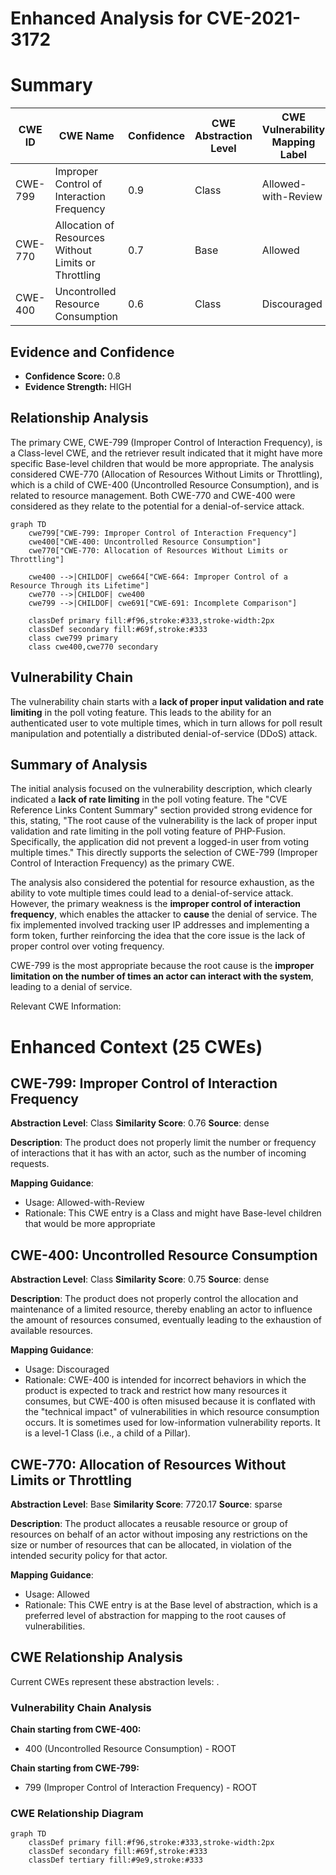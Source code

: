 # Enhanced Analysis for CVE-2021-3172

# Summary
| CWE ID | CWE Name | Confidence | CWE Abstraction Level | CWE Vulnerability Mapping Label | CWE-Vulnerability Mapping Notes |
|---|---|---|---|---|---|
| CWE-799 | Improper Control of Interaction Frequency | 0.9 | Class | Allowed-with-Review | Primary CWE |
| CWE-770 | Allocation of Resources Without Limits or Throttling | 0.7 | Base | Allowed | Secondary Candidate |
| CWE-400 | Uncontrolled Resource Consumption | 0.6 | Class | Discouraged | Secondary Candidate |

## Evidence and Confidence

*   **Confidence Score:** 0.8
*   **Evidence Strength:** HIGH

## Relationship Analysis
The primary CWE, CWE-799 (Improper Control of Interaction Frequency), is a Class-level CWE, and the retriever result indicated that it might have more specific Base-level children that would be more appropriate. The analysis considered CWE-770 (Allocation of Resources Without Limits or Throttling), which is a child of CWE-400 (Uncontrolled Resource Consumption), and is related to resource management. Both CWE-770 and CWE-400 were considered as they relate to the potential for a denial-of-service attack.

```mermaid
graph TD
    cwe799["CWE-799: Improper Control of Interaction Frequency"]
    cwe400["CWE-400: Uncontrolled Resource Consumption"]
    cwe770["CWE-770: Allocation of Resources Without Limits or Throttling"]
    
    cwe400 -->|CHILDOF| cwe664["CWE-664: Improper Control of a Resource Through its Lifetime"]
    cwe770 -->|CHILDOF| cwe400
    cwe799 -->|CHILDOF| cwe691["CWE-691: Incomplete Comparison"]
    
    classDef primary fill:#f96,stroke:#333,stroke-width:2px
    classDef secondary fill:#69f,stroke:#333
    class cwe799 primary
    class cwe400,cwe770 secondary
```

## Vulnerability Chain
The vulnerability chain starts with a **lack of proper input validation and rate limiting** in the poll voting feature. This leads to the ability for an authenticated user to vote multiple times, which in turn allows for poll result manipulation and potentially a distributed denial-of-service (DDoS) attack.

## Summary of Analysis
The initial analysis focused on the vulnerability description, which clearly indicated a **lack of rate limiting** in the poll voting feature. The "CVE Reference Links Content Summary" section provided strong evidence for this, stating, "The root cause of the vulnerability is the lack of proper input validation and rate limiting in the poll voting feature of PHP-Fusion. Specifically, the application did not prevent a logged-in user from voting multiple times." This directly supports the selection of CWE-799 (Improper Control of Interaction Frequency) as the primary CWE.

The analysis also considered the potential for resource exhaustion, as the ability to vote multiple times could lead to a denial-of-service attack. However, the primary weakness is the **improper control of interaction frequency**, which enables the attacker to **cause** the denial of service. The fix implemented involved tracking user IP addresses and implementing a form token, further reinforcing the idea that the core issue is the lack of proper control over voting frequency.

CWE-799 is the most appropriate because the root cause is the **improper limitation on the number of times an actor can interact with the system**, leading to a denial of service.

Relevant CWE Information:

# Enhanced Context (25 CWEs)

## CWE-799: Improper Control of Interaction Frequency
**Abstraction Level**: Class
**Similarity Score**: 0.76
**Source**: dense

**Description**:
The product does not properly limit the number or frequency of interactions that it has with an actor, such as the number of incoming requests.

**Mapping Guidance**:
- Usage: Allowed-with-Review
- Rationale: This CWE entry is a Class and might have Base-level children that would be more appropriate

## CWE-400: Uncontrolled Resource Consumption
**Abstraction Level**: Class
**Similarity Score**: 0.75
**Source**: dense

**Description**:
The product does not properly control the allocation and maintenance of a limited resource, thereby enabling an actor to influence the amount of resources consumed, eventually leading to the exhaustion of available resources.

**Mapping Guidance**:
- Usage: Discouraged
- Rationale: CWE-400 is intended for incorrect behaviors in which the product is expected to track and restrict how many resources it consumes, but CWE-400 is often misused because it is conflated with the "technical impact" of vulnerabilities in which resource consumption occurs. It is sometimes used for low-information vulnerability reports. It is a level-1 Class (i.e., a child of a Pillar).

## CWE-770: Allocation of Resources Without Limits or Throttling
**Abstraction Level**: Base
**Similarity Score**: 7720.17
**Source**: sparse

**Description**:
The product allocates a reusable resource or group of resources on behalf of an actor without imposing any restrictions on the size or number of resources that can be allocated, in violation of the intended security policy for that actor.

**Mapping Guidance**:
- Usage: Allowed
- Rationale: This CWE entry is at the Base level of abstraction, which is a preferred level of abstraction for mapping to the root causes of vulnerabilities.


## CWE Relationship Analysis

Current CWEs represent these abstraction levels: .


### Vulnerability Chain Analysis

**Chain starting from CWE-400:**
- 400 (Uncontrolled Resource Consumption) - ROOT


**Chain starting from CWE-799:**
- 799 (Improper Control of Interaction Frequency) - ROOT



### CWE Relationship Diagram

```mermaid
graph TD
    classDef primary fill:#f96,stroke:#333,stroke-width:2px
    classDef secondary fill:#69f,stroke:#333
    classDef tertiary fill:#9e9,stroke:#333
```